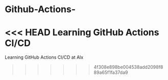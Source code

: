 # Github-Actions-
<<< HEAD
Learning GitHub Actions CI/CD 
=======
Learning GitHub Actions CI/CD at Alx 
>>>>>>> 4f308e898be004538add2098f889a65f1fa37da9
